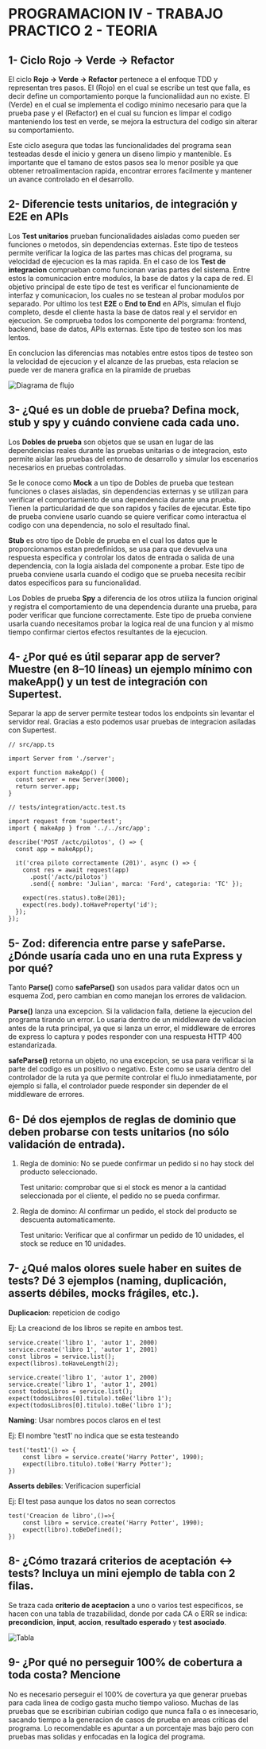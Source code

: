 
# PROGRAMACION IV - TRABAJO PRACTICO 2 - TEORIA

## 1- Ciclo Rojo -> Verde -> Refactor

El ciclo **Rojo -> Verde -> Refactor** pertenece a el enfoque TDD y representan tres pasos. El (Rojo) en el cual se escribe un test que falla, es decir define un comportamiento porque la funcionaliidad aun no existe. El (Verde) en el cual se implementa el codigo minimo necesario para que la prueba pase y el (Refactor) en el cual su funcion es limpar el codigo manteniendo los test en verde, se mejora la estructura del codigo sin alterar su comportamiento.

Este ciclo asegura que todas las funcionalidades del programa sean testeadas desde el inicio y genera un diseno limpio y mantenible. Es importante que el tamano de estos pasos sea lo menor posible ya que obtener retroalimentacion rapida, encontrar errores facilmente y mantener un avance controlado en el desarrollo.

## 2- Diferencie tests unitarios, de integración y E2E en APIs

Los **Test unitarios** prueban funcionalidades aisladas como pueden ser funciones o metodos, sin dependencias externas. Este tipo de testeos permite verificar la logica de las partes mas chicas del programa, su velocidad de ejecucion es la mas rapida. En el caso de los **Test de integracion** comprueban como funcionan varias partes del sistema. Entre estos la comunicacion entre modulos, la base de datos y la capa de red. El objetivo principal de este tipo de test es verificar el funcionamiente de interfaz y comunicacion, los cuales no se testean al probar modulos por separado. Por ultimo los test **E2E** o **End to End** en APIs, simulan el flujo completo, desde el cliente hasta la base de datos real y el servidor en ejecucion. Se comprueba todos los componente del porgrama: frontend, backend, base de datos, APIs externas. Este tipo de testeo son los mas lentos.

En conclucion las diferencias mas notables entre estos tipos de testeo son la velocidad de ejecucion y el alcanze de las pruebas, esta relacion se puede ver de manera grafica en la piramide de pruebas

![Diagrama de flujo](imagenes/Piramide.png)

## 3- ¿Qué es un doble de prueba? Defina mock, stub y spy y cuándo conviene cada cada uno.

Los **Dobles de prueba** son objetos que se usan en lugar de las dependencias reales durante las pruebas unitarias o de integracion, esto permite aislar las pruebas del entorno de desarrollo y simular los escenarios necesarios en pruebas controladas.

Se le conoce como **Mock**  a un tipo de Dobles de prueba que testean funciones o clases aisladas, sin dependencias externas y se utilizan para verificar el comportamiento de una dependencia durante una prueba. Tienen la particularidad de que son rapidos y faciles de ejecutar. Este tipo de prueba conviene usarlo cuando se quiere verificar como interactua el codigo con una dependencia, no solo el resultado final.

**Stub** es otro tipo de Doble de prueba en el cual los datos que le proporcionamos estan predefinidos, se usa para que devuelva una respuesta especifica y controlar los datos de entrada o salida de una dependencia, con la logia aislada del componente a probar. Este tipo de prueba conviene usarla cuando el codigo que se prueba necesita recibir datos especificos para su funcionalidad.

Los Dobles de prueba **Spy** a diferencia de los otros utiliza la funcion original y registra el comportamiento de una dependencia durante una prueba, para poder verificar que funcione correctamente. Este tipo de prueba conviene usarla cuando necesitamos probar la logica real de una funcion y al mismo tiempo confirmar ciertos efectos resultantes de la ejecucion.

## 4- ¿Por qué es útil separar app de server? Muestre (en 8–10 líneas) un ejemplo mínimo con makeApp() y un test de integración con Supertest.

Separar la app de server permite testear todos los endpoints sin levantar el servidor real. Gracias a esto podemos usar pruebas de integracion asiladas con Supertest.

```
// src/app.ts

import Server from './server';

export function makeApp() {
  const server = new Server(3000);
  return server.app;
}
```

```
// tests/integration/actc.test.ts

import request from 'supertest';
import { makeApp } from '../../src/app';

describe('POST /actc/pilotos', () => {
  const app = makeApp();

  it('crea piloto correctamente (201)', async () => {
    const res = await request(app)
      .post('/actc/pilotos')
      .send({ nombre: 'Julian', marca: 'Ford', categoria: 'TC' });

    expect(res.status).toBe(201);
    expect(res.body).toHaveProperty('id');
  });
});
```

## 5- Zod: diferencia entre parse y safeParse. ¿Dónde usaría cada uno en una ruta Express y por qué?

Tanto **Parse()** como **safeParse()** son usados para validar datos ocn un esquema Zod, pero cambian en como manejan los errores de validacion.

**Parse()** lanza una excepcion. Si la validacion falla, detiene la ejecucion del programa tirando un error. Lo usaria dentro de un middleware de validacion antes de la ruta principal, ya que si lanza un error, el middleware de errores de express lo captura y podes responder con una respuesta HTTP 400 estandarizada.

**safeParse()** retorna un objeto, no una excepcion, se usa para verificar si la parte del codigo es un positivo o negativo. Este como se usaria dentro del controlador de la ruta ya que permite controlar el fluJo inmediatamente, por ejemplo si falla, el controlador puede responder sin depender de el middleware de errores.

## 6- Dé dos ejemplos de reglas de dominio que deben probarse con tests unitarios (no sólo validación de entrada).

1. Regla de dominio: No se puede confirmar un pedido si no hay stock del producto seleccionado.
   
   Test unitario: comprobar que si el stock es menor a la cantidad seleccionada por el cliente, el pedido no se pueda confirmar.

2. Regla de domino: Al confirmar un pedido, el stock del producto se descuenta automaticamente.
   
   Test unitario: Verificar que al confirmar un pedido de 10 unidades, el stock se reduce en 10 unidades.


## 7- ¿Qué malos olores suele haber en suites de tests? Dé 3 ejemplos (naming, duplicación, asserts débiles, mocks frágiles, etc.).

**Duplicacion**: repeticion de codigo

Ej: La creaciond de los libros se repite en ambos test.

```
service.create('libro 1', 'autor 1', 2000)
service.create('libro 1', 'autor 1', 2001)
const libros = service.list();
expect(libros).toHaveLength(2);
```
```
service.create('libro 1', 'autor 1', 2000)
service.create('libro 1', 'autor 1', 2001)
const todosLibros = service.list();
expect(todosLibros[0].titulo).toBe('libro 1');
expect(todosLibros[0].titulo).toBe('libro 1');
```

**Naming**: Usar nombres pocos claros en el test

Ej: El nombre 'test1' no indica que se esta testeando

```
test('test1'() => {
    const libro = service.create('Harry Potter', 1990);
    expect(libro.titulo).toBe('Harry Potter');
})
```
**Asserts debiles**: Verificacion superficial

Ej: El test pasa aunque los datos no sean correctos

```
test('Creacion de libro',()=>{
    const libro = service.create('Harry Potter', 1990);
    expect(libro).toBeDefined();
})
```

## 8- ¿Cómo trazará criterios de aceptación ↔ tests? Incluya un mini ejemplo de tabla con 2 filas.

Se traza cada **criterio de aceptacion** a uno o varios test especificos, se hacen con una tabla de trazabilidad, donde por cada CA o ERR se indica: **precondicion**, **input**, **accion**, **resultado esperado** y **test asociado**.

![Tabla](imagenes/tabla.png)

## 9- ¿Por qué no perseguir 100% de cobertura a toda costa? Mencione

No es necesario perseguir el 100% de covertura ya que generar pruebas para cada linea de codigo gasta mucho tiempo valioso. Muchas de las pruebas que se escribirian cubirian codigo que nunca falla o es innecesario, sacando tiempo a la generacion de casos de prueba en areas criticas del programa. Lo recomendable es apuntar a un porcentaje mas bajo pero con pruebas mas solidas y enfocadas en la logica del programa.